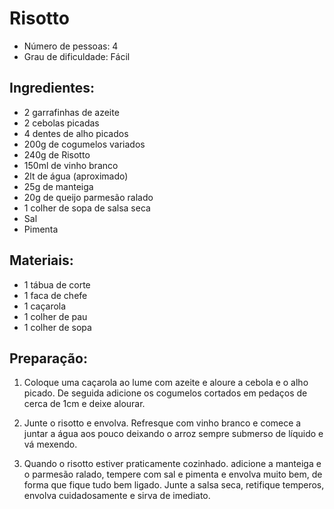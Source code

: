 # Risotto

* Número de pessoas: 4
* Grau de dificuldade: Fácil

## Ingredientes:

* 2 garrafinhas de azeite
* 2 cebolas picadas
* 4 dentes de alho picados
* 200g de cogumelos variados
* 240g de Risotto
* 150ml de vinho branco
* 2lt de água (aproximado)
* 25g de manteiga
* 20g de queijo parmesão ralado
* 1 colher de sopa de salsa seca
* Sal
* Pimenta

## Materiais:

* 1 tábua de corte
* 1 faca de chefe
* 1 caçarola
* 1 colher de pau
* 1 colher de sopa

## Preparação:

1. Coloque uma caçarola ao lume com azeite e aloure a cebola e o alho picado. De seguida adicione os cogumelos cortados em pedaços de cerca de 1cm e deixe alourar.

2. Junte o risotto e envolva. Refresque com vinho branco e comece a juntar a água aos pouco deixando o arroz sempre submerso de líquido e vá mexendo.

3. Quando o risotto estiver praticamente cozinhado. adicione a manteiga e o parmesão ralado, tempere com sal e pimenta e envolva muito bem, de forma que fique tudo bem ligado. Junte a salsa seca, retifique temperos, envolva cuidadosamente e sirva de imediato.